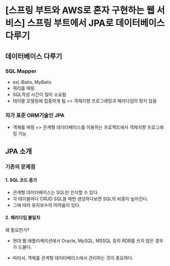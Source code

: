 # [스프링 부트와 AWS로 혼자 구현하는 웹 서비스] 스프링 부트에서 JPA로 데이터베이스 다루기
## 데이터베이스 다루기

### SQL Mapper
- ex) iBatis, MyBatis
- 쿼리를 매핑
- SQL작성 시간이 많이 소요됨
- 테이블 모델링에 집중하게 됨
=> 객체지향 프로그래밍과 패러다임이 맞지 않음

### 자가 표준 ORM기술인 JPA
- 객체를 매핑
=> 관계형 데이터베이스를 이용하는 프로젝트에서 객체지향 프로그래밍 가능


## JPA 소개
### 기존의 문제점
#### 1. SQL 코드 증가
- 관계형 데이터베이스는 SQL만 인식할 수 있다.
- 각 테이블마다 CRUD SQL을 매번 생성하다보면 SQL의 비중이 높아진다.
- 그에 따라 유지보수의 어려움이 있다.
#### 2. 패러다임 불일치
왜 필요한가?
- 현대 웹 애플리케이션에서 Oracle, MySQL, MSSQL 등의 RDB를 쓰지 않은 경우가 드물다.


- 따라서, 객체를 관계형 데이터베이스에서 관리하는 것이 중요하다.

